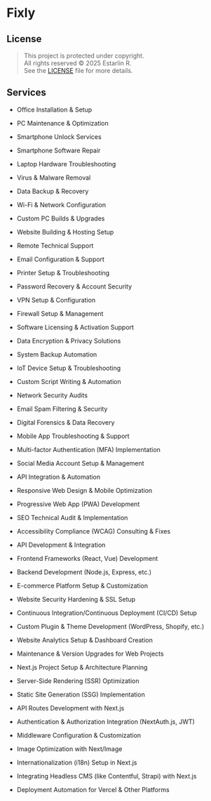 # Fixly

<!-- Fixly — Dev & Support by Estarlincito -->

## License

> This project is protected under copyright.  
> All rights reserved © 2025 Estarlin R.  
> See the [LICENSE](../../LICENSE) file for more details.

## Services

- Office Installation & Setup
- PC Maintenance & Optimization
- Smartphone Unlock Services
- Smartphone Software Repair
- Laptop Hardware Troubleshooting
- Virus & Malware Removal
- Data Backup & Recovery
- Wi-Fi & Network Configuration
- Custom PC Builds & Upgrades
- Website Building & Hosting Setup

- Remote Technical Support
- Email Configuration & Support
- Printer Setup & Troubleshooting
- Password Recovery & Account Security
- VPN Setup & Configuration
- Firewall Setup & Management
- Software Licensing & Activation Support
- Data Encryption & Privacy Solutions
- System Backup Automation
- IoT Device Setup & Troubleshooting
- Custom Script Writing & Automation
- Network Security Audits
- Email Spam Filtering & Security
- Digital Forensics & Data Recovery
- Mobile App Troubleshooting & Support
- Multi-factor Authentication (MFA) Implementation
- Social Media Account Setup & Management
- API Integration & Automation
- Responsive Web Design & Mobile Optimization
- Progressive Web App (PWA) Development
- SEO Technical Audit & Implementation
- Accessibility Compliance (WCAG) Consulting & Fixes
- API Development & Integration
- Frontend Frameworks (React, Vue) Development
- Backend Development (Node.js, Express, etc.)
- E-commerce Platform Setup & Customization
- Website Security Hardening & SSL Setup
- Continuous Integration/Continuous Deployment (CI/CD) Setup
- Custom Plugin & Theme Development (WordPress, Shopify, etc.)
- Website Analytics Setup & Dashboard Creation
- Maintenance & Version Upgrades for Web Projects

- Next.js Project Setup & Architecture Planning
- Server-Side Rendering (SSR) Optimization
- Static Site Generation (SSG) Implementation
- API Routes Development with Next.js
- Authentication & Authorization Integration (NextAuth.js, JWT)
- Middleware Configuration & Customization
- Image Optimization with Next/Image
- Internationalization (i18n) Setup in Next.js
- Integrating Headless CMS (like Contentful, Strapi) with Next.js
- Deployment Automation for Vercel & Other Platforms
